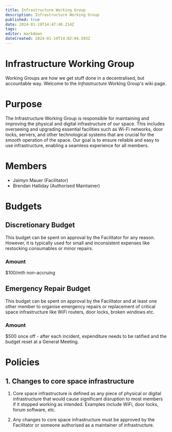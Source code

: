 ```yaml
---
title: Infrastructure Working Group
description: Infrastructure Working Group
published: true
date: 2024-01-19T14:47:48.214Z
tags: 
editor: markdown
dateCreated: 2024-01-19T14:02:04.503Z
---
```


# Infrastructure Working Group
Working Groups are how we get stuff done in a decentralised, but accountable way. Welcome to the *Infrastructure* Working Group's wiki page.

# Purpose
The Infrastructure Working Group is responsible for maintaining and improving the physical and digital infrastructure of our space. This includes overseeing and upgrading essential facilities such as Wi-Fi networks, door locks, servers, and other technological systems that are crucial for the smooth operation of the space. Our goal is to ensure reliable and easy to use infrastructure, enabling a seamless experience for all members.

# Members
* Jaimyn Mauer (Facilitator)
* Brendan Halliday (Authorised Maintainer)

# Budgets
## Discretionary Budget
This budget can be spent on approval by the Facilitator for any reason. However, it is typically used for small and inconsistent expenses like restocking consumables or minor repairs.

### Amount
$100/mth non-accruing

## Emergency Repair Budget
This budget can be spent on approval by the Facilitator and at least one other member to organise emergency repairs or replacement of critical space infrastructure like WiFi routers, door locks, broken windows etc.

### Amount
$500 once off - after each incident, expenditure needs to be ratified and the budget reset at a General Meeting.

# Policies
## 1. Changes to core space infrastructure
1. Core space infrastructure is defined as any piece of physical or digital infrastructure that would cause significant disruption to most members if it stopped working as intended. Examples include WiFi, door locks, forum software, etc.

2. Any changes to core space infrastructure must be approved by the Facilitator or someone authorised as a maintainer of infrastructure.